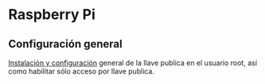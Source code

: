 # Raspberry Pi

## Configuración general

[Instalación y configuración](raspberrypi.sh) general de la llave publica en el usuario root, así como habilitar sólo acceso por llave publica.
